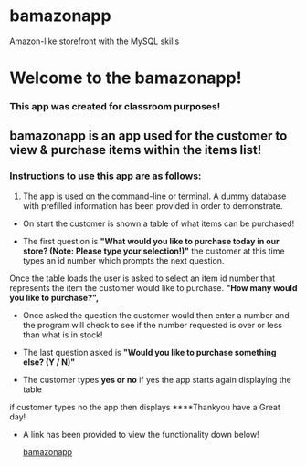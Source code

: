 # bamazonapp
Amazon-like storefront with the MySQL skills

# Welcome to the bamazonapp!
### This app was created for classroom purposes! 
## bamazonapp is an app used for the customer to view & purchase items within the items list! 
### Instructions to use this app are as follows:
1. The app is used on the command-line or terminal. 
A dummy database with prefilled information has been provided in order to demonstrate.
* On start the customer is shown a table of what items can be purchased! 

* The first question is  ****"What would you like to purchase today in our store? (Note: Please type your selection!)"****
the customer at this time types an id number which prompts the next question.

Once the table loads the user is asked to select an item id number that represents the item the customer would like to purchase.  ****"How many would you like to purchase?",****
* Once asked the question the customer would then enter a number and the program will check to see if the number requested is over or less than what is in stock! 

* The last question asked is ****"Would you like to purchase something else? (Y / N)"**** 
* The customer types __yes or no__ if yes the app starts again displaying the table 

if customer types no the app then displays ****Thankyou have a Great day! 

* A link has been provided to view the functionality down below!
 
  [bamazonapp](http://youtu.be/U_H__tW_NEE?hd=1)

